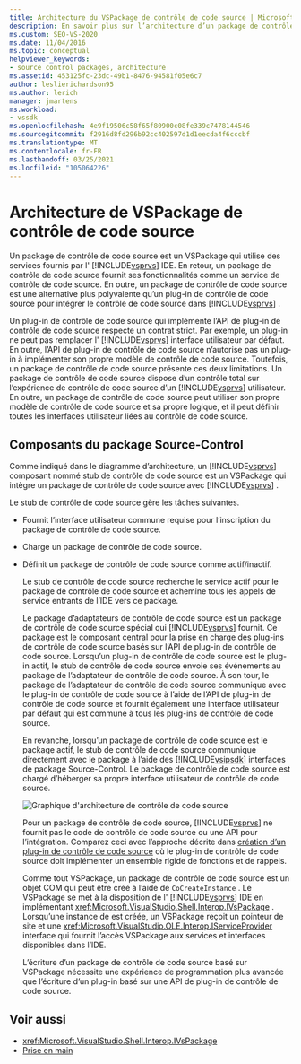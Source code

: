 ```yaml
---
title: Architecture du VSPackage de contrôle de code source | Microsoft Docs
description: En savoir plus sur l’architecture d’un package de contrôle de code source, qui est un VSPackage qui fournit des fonctionnalités à Visual Studio en tant que service de contrôle de code source.
ms.custom: SEO-VS-2020
ms.date: 11/04/2016
ms.topic: conceptual
helpviewer_keywords:
- source control packages, architecture
ms.assetid: 453125fc-23dc-49b1-8476-94581f05e6c7
author: leslierichardson95
ms.author: lerich
manager: jmartens
ms.workload:
- vssdk
ms.openlocfilehash: 4e9f19506c58f65f80900c08fe339c7478144546
ms.sourcegitcommit: f2916d8fd296b92cc402597d1d1eecda4f6cccbf
ms.translationtype: MT
ms.contentlocale: fr-FR
ms.lasthandoff: 03/25/2021
ms.locfileid: "105064226"
---
```

# <a name="source-control-vspackage-architecture"></a>Architecture de VSPackage de contrôle de code source
Un package de contrôle de code source est un VSPackage qui utilise des services fournis par l' [!INCLUDE[vsprvs](../../code-quality/includes/vsprvs_md.md)] IDE. En retour, un package de contrôle de code source fournit ses fonctionnalités comme un service de contrôle de code source. En outre, un package de contrôle de code source est une alternative plus polyvalente qu’un plug-in de contrôle de code source pour intégrer le contrôle de code source dans [!INCLUDE[vsprvs](../../code-quality/includes/vsprvs_md.md)] .

 Un plug-in de contrôle de code source qui implémente l’API de plug-in de contrôle de code source respecte un contrat strict. Par exemple, un plug-in ne peut pas remplacer l' [!INCLUDE[vsprvs](../../code-quality/includes/vsprvs_md.md)] interface utilisateur par défaut. En outre, l’API de plug-in de contrôle de code source n’autorise pas un plug-in à implémenter son propre modèle de contrôle de code source. Toutefois, un package de contrôle de code source présente ces deux limitations. Un package de contrôle de code source dispose d’un contrôle total sur l’expérience de contrôle de code source d’un [!INCLUDE[vsprvs](../../code-quality/includes/vsprvs_md.md)] utilisateur. En outre, un package de contrôle de code source peut utiliser son propre modèle de contrôle de code source et sa propre logique, et il peut définir toutes les interfaces utilisateur liées au contrôle de code source.

## <a name="source-control-package-components"></a>Composants du package Source-Control
 Comme indiqué dans le diagramme d’architecture, un [!INCLUDE[vsprvs](../../code-quality/includes/vsprvs_md.md)] composant nommé stub de contrôle de code source est un VSPackage qui intègre un package de contrôle de code source avec [!INCLUDE[vsprvs](../../code-quality/includes/vsprvs_md.md)] .

 Le stub de contrôle de code source gère les tâches suivantes.

- Fournit l’interface utilisateur commune requise pour l’inscription du package de contrôle de code source.

- Charge un package de contrôle de code source.

- Définit un package de contrôle de code source comme actif/inactif.

  Le stub de contrôle de code source recherche le service actif pour le package de contrôle de code source et achemine tous les appels de service entrants de l’IDE vers ce package.

  Le package d’adaptateurs de contrôle de code source est un package de contrôle de code source spécial qui [!INCLUDE[vsprvs](../../code-quality/includes/vsprvs_md.md)] fournit. Ce package est le composant central pour la prise en charge des plug-ins de contrôle de code source basés sur l’API de plug-in de contrôle de code source. Lorsqu’un plug-in de contrôle de code source est le plug-in actif, le stub de contrôle de code source envoie ses événements au package de l’adaptateur de contrôle de code source. À son tour, le package de l’adaptateur de contrôle de code source communique avec le plug-in de contrôle de code source à l’aide de l’API de plug-in de contrôle de code source et fournit également une interface utilisateur par défaut qui est commune à tous les plug-ins de contrôle de code source.

  En revanche, lorsqu’un package de contrôle de code source est le package actif, le stub de contrôle de code source communique directement avec le package à l’aide des [!INCLUDE[vsipsdk](../../extensibility/includes/vsipsdk_md.md)] interfaces de package Source-Control. Le package de contrôle de code source est chargé d’héberger sa propre interface utilisateur de contrôle de code source.

  ![Graphique d'architecture de contrôle de code source](../../extensibility/internals/media/vsipsccarch.gif "VSIPSCCArch")

  Pour un package de contrôle de code source, [!INCLUDE[vsprvs](../../code-quality/includes/vsprvs_md.md)] ne fournit pas le code de contrôle de code source ou une API pour l’intégration. Comparez ceci avec l’approche décrite dans [création d’un plug-in de contrôle de code source](../../extensibility/internals/creating-a-source-control-plug-in.md) où le plug-in de contrôle de code source doit implémenter un ensemble rigide de fonctions et de rappels.

  Comme tout VSPackage, un package de contrôle de code source est un objet COM qui peut être créé à l’aide de `CoCreateInstance` . Le VSPackage se met à la disposition de l' [!INCLUDE[vsprvs](../../code-quality/includes/vsprvs_md.md)] IDE en implémentant <xref:Microsoft.VisualStudio.Shell.Interop.IVsPackage> . Lorsqu’une instance de est créée, un VSPackage reçoit un pointeur de site et une <xref:Microsoft.VisualStudio.OLE.Interop.IServiceProvider> interface qui fournit l’accès VSPackage aux services et interfaces disponibles dans l’IDE.

  L’écriture d’un package de contrôle de code source basé sur VSPackage nécessite une expérience de programmation plus avancée que l’écriture d’un plug-in basé sur une API de plug-in de contrôle de code source.

## <a name="see-also"></a>Voir aussi
- <xref:Microsoft.VisualStudio.Shell.Interop.IVsPackage>
- [Prise en main](../../extensibility/internals/getting-started-with-source-control-vspackages.md)
